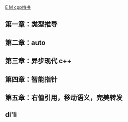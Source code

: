 [E M cpp啃书](https://space.bilibili.com/218427631/channel/seriesdetail?sid=3726019)

## 第一章：类型推导
## 第二章：auto
## 第三章：异步现代 c++
## 第四章：智能指针
## 第五章：右值引用，移动语义，完美转发
## di'li


